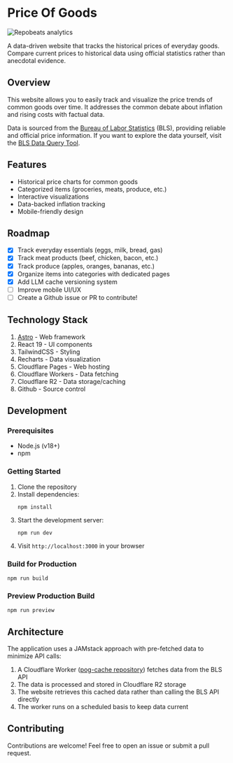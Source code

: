 # Price Of Goods

![Repobeats analytics](https://repobeats.axiom.co/api/embed/df56ca63d6008b0548dd0962d333b25994d73746.svg "Repobeats analytics image")

A data-driven website that tracks the historical prices of everyday goods. Compare current prices to historical data using official statistics rather than anecdotal evidence.

## Overview

This website allows you to easily track and visualize the price trends of common goods over time. It addresses the common debate about inflation and rising costs with factual data.

Data is sourced from the [Bureau of Labor Statistics](https://www.bls.gov/) (BLS), providing reliable and official price information. If you want to explore the data yourself, visit the [BLS Data Query Tool](https://data.bls.gov/PDQWeb/ap).

## Features

- Historical price charts for common goods
- Categorized items (groceries, meats, produce, etc.)
- Interactive visualizations
- Data-backed inflation tracking
- Mobile-friendly design

## Roadmap

- [x] Track everyday essentials (eggs, milk, bread, gas)
- [x] Track meat products (beef, chicken, bacon, etc.)
- [x] Track produce (apples, oranges, bananas, etc.)
- [x] Organize items into categories with dedicated pages
- [x] Add LLM cache versioning system
- [ ] Improve mobile UI/UX
- [ ] Create a Github issue or PR to contribute!

## Technology Stack

1. [Astro](https://astro.build) - Web framework
2. React 19 - UI components
3. TailwindCSS - Styling
4. Recharts - Data visualization
5. Cloudflare Pages - Web hosting
6. Cloudflare Workers - Data fetching
7. Cloudflare R2 - Data storage/caching
8. Github - Source control

## Development

### Prerequisites

- Node.js (v18+)
- npm

### Getting Started

1. Clone the repository
2. Install dependencies:
   ```
   npm install
   ```
3. Start the development server:
   ```
   npm run dev
   ```
4. Visit `http://localhost:3000` in your browser

### Build for Production

```
npm run build
```

### Preview Production Build

```
npm run preview
```

## Architecture

The application uses a JAMstack approach with pre-fetched data to minimize API calls:

1. A Cloudflare Worker ([pog-cache repository](https://github.com/vidluther/pog-cache)) fetches data from the BLS API
2. The data is processed and stored in Cloudflare R2 storage
3. The website retrieves this cached data rather than calling the BLS API directly
4. The worker runs on a scheduled basis to keep data current

## Contributing

Contributions are welcome! Feel free to open an issue or submit a pull request.
